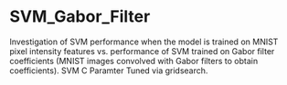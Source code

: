 # SVM_Gabor_Filter
Investigation of SVM performance when the model is trained on MNIST pixel intensity features vs. performance of SVM trained on Gabor filter coefficients (MNIST images convolved with Gabor filters to obtain coefficients). SVM C Paramter Tuned via gridsearch.
